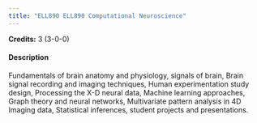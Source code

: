 ```yaml
---
title: "ELL890 ELL890 Computational Neuroscience"
---
```

**Credits:** 3 (3-0-0)

#### Description
Fundamentals of brain anatomy and physiology, signals of brain, Brain signal recording and imaging techniques, Human experimentation study design, Processing the X-D neural data, Machine learning approaches, Graph theory and neural networks, Multivariate pattern analysis in 4D Imaging data, Statistical inferences, student projects and presentations.